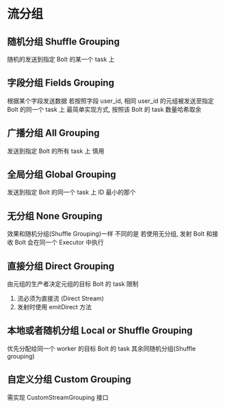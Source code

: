 # 流分组

## 随机分组 Shuffle Grouping

随机的发送到指定 Bolt 的某一个 task 上


## 字段分组 Fields Grouping

根据某个字段发送数据
若按照字段 user_id, 相同 user_id 的元组被发送至指定 Bolt 的同一个 task 上
最简单实现方式, 按照该 Bolt 的 task 数量哈希取余


## 广播分组 All Grouping

发送到指定 Bolt 的所有 task 上
慎用


## 全局分组 Global Grouping

发送到指定 Bolt 的同一个 task 上
ID 最小的那个


## 无分组 None Grouping

效果和随机分组(Shuffle Grouping)一样
不同的是
若使用无分组, 发射 Bolt 和接收 Bolt 会在同一个 Executor 中执行


## 直接分组 Direct Grouping

由元组的生产者决定元组的目标 Bolt 的 task
限制
1. 流必须为直接流 (Direct Stream)
2. 发射时使用 emitDirect 方法


## 本地或者随机分组 Local or Shuffle Grouping

优先分配给同一个 worker 的目标 Bolt 的 task
其余同随机分组(Shuffle grouping)

## 自定义分组 Custom Grouping

需实现 CustomStreamGrouping 接口